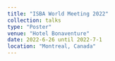```yaml
---
title: "ISBA World Meeting 2022"
collection: talks
type: "Poster"
venue: "Hotel Bonaventure"
date: 2022-6-26 until 2022-7-1
location: "Montreal, Canada"
---
```


